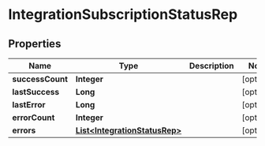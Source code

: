 

# IntegrationSubscriptionStatusRep


## Properties

| Name | Type | Description | Notes |
|------------ | ------------- | ------------- | -------------|
|**successCount** | **Integer** |  |  [optional] |
|**lastSuccess** | **Long** |  |  [optional] |
|**lastError** | **Long** |  |  [optional] |
|**errorCount** | **Integer** |  |  [optional] |
|**errors** | [**List&lt;IntegrationStatusRep&gt;**](IntegrationStatusRep.md) |  |  [optional] |



